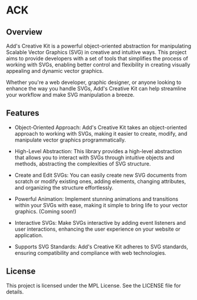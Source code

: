 # ACK

## Overview

Add's Creative Kit is a powerful object-oriented abstraction for manipulating Scalable Vector Graphics (SVG) in creative and intuitive ways. This project aims to provide developers with a set of tools that simplifies the process of working with SVGs, enabling better control and flexibility in creating visually appealing and dynamic vector graphics.

Whether you're a web developer, graphic designer, or anyone looking to enhance the way you handle SVGs, Add's Creative Kit can help streamline your workflow and make SVG manipulation a breeze.

## Features

- Object-Oriented Approach: Add's Creative Kit takes an object-oriented approach to working with SVGs, making it easier to create, modify, and manipulate vector graphics programmatically.

- High-Level Abstraction: This library provides a high-level abstraction that allows you to interact with SVGs through intuitive objects and methods, abstracting the complexities of SVG structure.

- Create and Edit SVGs: You can easily create new SVG documents from scratch or modify existing ones, adding elements, changing attributes, and organizing the structure effortlessly.

- Powerful Animation: Implement stunning animations and transitions within your SVGs with ease, making it simple to bring life to your vector graphics. (Coming soon!)

- Interactive SVGs: Make SVGs interactive by adding event listeners and user interactions, enhancing the user experience on your website or application.

- Supports SVG Standards: Add's Creative Kit adheres to SVG standards, ensuring compatibility and compliance with web technologies.


## License

This project is licensed under the MPL License. See the LICENSE file for details.
